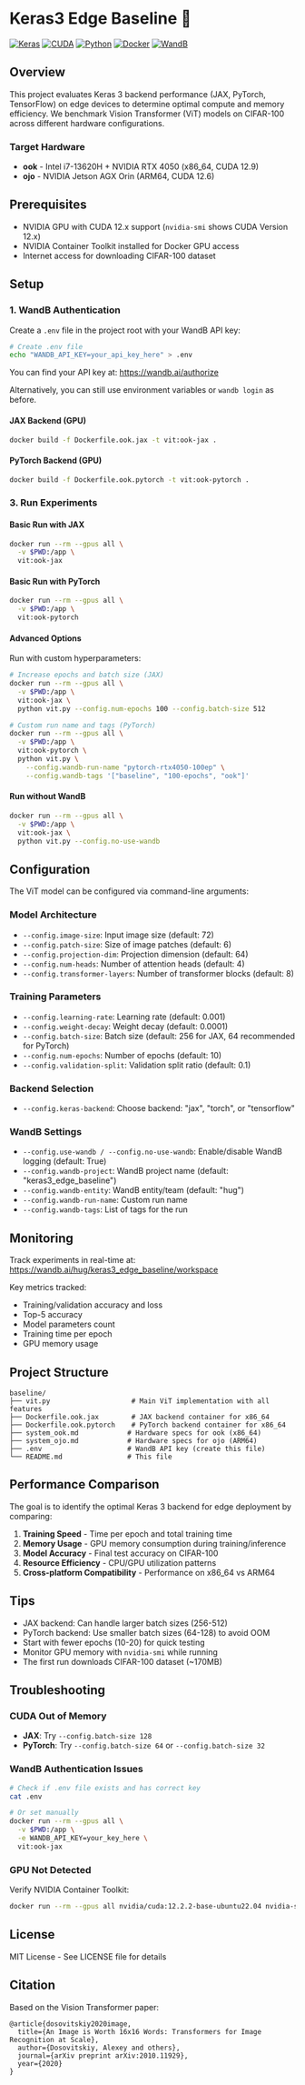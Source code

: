 # Keras3 Edge Baseline 🚀

[![Keras](https://img.shields.io/badge/Keras-3.0%2B-red?logo=keras)](https://keras.io/)
[![CUDA](https://img.shields.io/badge/CUDA-12.x-green?logo=nvidia)](https://developer.nvidia.com/cuda-toolkit)
[![Python](https://img.shields.io/badge/Python-3.11-blue?logo=python)](https://www.python.org/)
[![Docker](https://img.shields.io/badge/Docker-Ready-blue?logo=docker)](https://www.docker.com/)
[![WandB](https://img.shields.io/badge/WandB-Tracking-yellow?logo=weightsandbiases)](https://wandb.ai/hug/keras3_edge_baseline)

## Overview

This project evaluates Keras 3 backend performance (JAX, PyTorch, TensorFlow) on edge devices to determine optimal compute and memory efficiency. We benchmark Vision Transformer (ViT) models on CIFAR-100 across different hardware configurations.

### Target Hardware

- **ook** - Intel i7-13620H + NVIDIA RTX 4050 (x86_64, CUDA 12.9)
- **ojo** - NVIDIA Jetson AGX Orin (ARM64, CUDA 12.6)

## Prerequisites

- NVIDIA GPU with CUDA 12.x support (`nvidia-smi` shows CUDA Version 12.x)
- NVIDIA Container Toolkit installed for Docker GPU access
- Internet access for downloading CIFAR-100 dataset

## Setup

### 1. WandB Authentication

Create a `.env` file in the project root with your WandB API key:

```bash
# Create .env file
echo "WANDB_API_KEY=your_api_key_here" > .env
```

You can find your API key at: https://wandb.ai/authorize

Alternatively, you can still use environment variables or `wandb login` as before.

#### JAX Backend (GPU)
```bash
docker build -f Dockerfile.ook.jax -t vit:ook-jax .
```

#### PyTorch Backend (GPU)
```bash
docker build -f Dockerfile.ook.pytorch -t vit:ook-pytorch .
```

### 3. Run Experiments

#### Basic Run with JAX
```bash
docker run --rm --gpus all \
  -v $PWD:/app \
  vit:ook-jax
```

#### Basic Run with PyTorch
```bash
docker run --rm --gpus all \
  -v $PWD:/app \
  vit:ook-pytorch
```

#### Advanced Options

Run with custom hyperparameters:
```bash
# Increase epochs and batch size (JAX)
docker run --rm --gpus all \
  -v $PWD:/app \
  vit:ook-jax \
  python vit.py --config.num-epochs 100 --config.batch-size 512

# Custom run name and tags (PyTorch)
docker run --rm --gpus all \
  -v $PWD:/app \
  vit:ook-pytorch \
  python vit.py \
    --config.wandb-run-name "pytorch-rtx4050-100ep" \
    --config.wandb-tags '["baseline", "100-epochs", "ook"]'
```

#### Run without WandB
```bash
docker run --rm --gpus all \
  -v $PWD:/app \
  vit:ook-jax \
  python vit.py --config.no-use-wandb
```

## Configuration

The ViT model can be configured via command-line arguments:

### Model Architecture
- `--config.image-size`: Input image size (default: 72)
- `--config.patch-size`: Size of image patches (default: 6)
- `--config.projection-dim`: Projection dimension (default: 64)
- `--config.num-heads`: Number of attention heads (default: 4)
- `--config.transformer-layers`: Number of transformer blocks (default: 8)

### Training Parameters
- `--config.learning-rate`: Learning rate (default: 0.001)
- `--config.weight-decay`: Weight decay (default: 0.0001)
- `--config.batch-size`: Batch size (default: 256 for JAX, 64 recommended for PyTorch)
- `--config.num-epochs`: Number of epochs (default: 10)
- `--config.validation-split`: Validation split ratio (default: 0.1)

### Backend Selection
- `--config.keras-backend`: Choose backend: "jax", "torch", or "tensorflow"

### WandB Settings
- `--config.use-wandb / --config.no-use-wandb`: Enable/disable WandB logging (default: True)
- `--config.wandb-project`: WandB project name (default: "keras3_edge_baseline")
- `--config.wandb-entity`: WandB entity/team (default: "hug")
- `--config.wandb-run-name`: Custom run name
- `--config.wandb-tags`: List of tags for the run

## Monitoring

Track experiments in real-time at: https://wandb.ai/hug/keras3_edge_baseline/workspace

Key metrics tracked:
- Training/validation accuracy and loss
- Top-5 accuracy
- Model parameters count
- Training time per epoch
- GPU memory usage

## Project Structure

```
baseline/
├── vit.py                    # Main ViT implementation with all features
├── Dockerfile.ook.jax        # JAX backend container for x86_64
├── Dockerfile.ook.pytorch    # PyTorch backend container for x86_64
├── system_ook.md            # Hardware specs for ook (x86_64)
├── system_ojo.md            # Hardware specs for ojo (ARM64)
├── .env                     # WandB API key (create this file)
└── README.md                # This file
```

## Performance Comparison

The goal is to identify the optimal Keras 3 backend for edge deployment by comparing:

1. **Training Speed** - Time per epoch and total training time
2. **Memory Usage** - GPU memory consumption during training/inference
3. **Model Accuracy** - Final test accuracy on CIFAR-100
4. **Resource Efficiency** - CPU/GPU utilization patterns
5. **Cross-platform Compatibility** - Performance on x86_64 vs ARM64

## Tips

- JAX backend: Can handle larger batch sizes (256-512)
- PyTorch backend: Use smaller batch sizes (64-128) to avoid OOM
- Start with fewer epochs (10-20) for quick testing
- Monitor GPU memory with `nvidia-smi` while running
- The first run downloads CIFAR-100 dataset (~170MB)

## Troubleshooting

### CUDA Out of Memory
- **JAX**: Try `--config.batch-size 128`
- **PyTorch**: Try `--config.batch-size 64` or `--config.batch-size 32`

### WandB Authentication Issues
```bash
# Check if .env file exists and has correct key
cat .env

# Or set manually
docker run --rm --gpus all \
  -v $PWD:/app \
  -e WANDB_API_KEY=your_key_here \
  vit:ook-jax
```

### GPU Not Detected
Verify NVIDIA Container Toolkit:
```bash
docker run --rm --gpus all nvidia/cuda:12.2.2-base-ubuntu22.04 nvidia-smi
```

## License

MIT License - See LICENSE file for details

## Citation

Based on the Vision Transformer paper:
```
@article{dosovitskiy2020image,
  title={An Image is Worth 16x16 Words: Transformers for Image Recognition at Scale},
  author={Dosovitskiy, Alexey and others},
  journal={arXiv preprint arXiv:2010.11929},
  year={2020}
}
```


